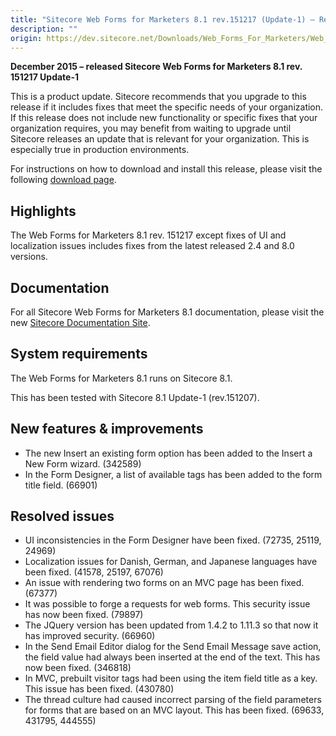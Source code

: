 ```yaml
---
title: "Sitecore Web Forms for Marketers 8.1 rev.151217 (Update-1) – Release Notes"
description: ""
origin: https://dev.sitecore.net/Downloads/Web_Forms_For_Marketers/Web_Forms_For_Marketers_81/Web_forms_for_marketers_81_Update1/Release_Notes
---
```


**December 2015 – released Sitecore Web Forms for Marketers 8.1 rev. 151217 Update-1**

This is a product update. Sitecore recommends that you upgrade to this release if it includes fixes that meet the specific needs of your organization. If this release does not include new functionality or specific fixes that your organization requires, you may benefit from waiting to upgrade until Sitecore releases an update that is relevant for your organization. This is especially true in production environments.

For instructions on how to download and install this release, please visit the following [download page](/downloads/Web_Forms_For_Marketers/Web_Forms_For_Marketers_81/Web_forms_for_marketers_81_Update1).

## Highlights

The Web Forms for Marketers 8.1 rev. 151217 except fixes of UI and localization issues includes fixes from the latest released 2.4 and 8.0 versions.

## Documentation

For all Sitecore Web Forms for Marketers 8.1 documentation, please visit the new [Sitecore Documentation Site](https://doc.sitecore.net/web_forms_for_marketers/).

## System requirements

The Web Forms for Marketers 8.1 runs on Sitecore 8.1.

This has been tested with Sitecore 8.1 Update-1 (rev.151207).

## New features & improvements

-   The new Insert an existing form option has been added to the Insert a New Form wizard. (342589)
-   In the Form Designer, a list of available tags has been added to the form title field. (66901)

## Resolved issues

-   UI inconsistencies in the Form Designer have been fixed. (72735, 25119, 24969)
-   Localization issues for Danish, German, and Japanese languages have been fixed. (41578, 25197, 67076)
-   An issue with rendering two forms on an MVC page has been fixed. (67377)
-   It was possible to forge a requests for web forms. This security issue has now been fixed. (79897)
-   The JQuery version has been updated from 1.4.2 to 1.11.3 so that now it has improved security. (66960)
-   In the Send Email Editor dialog for the Send Email Message save action, the field value had always been inserted at the end of the text. This has now been fixed. (346818)
-   In MVC, prebuilt visitor tags had been using the item field title as a key. This issue has been fixed. (430780)
-   The thread culture had caused incorrect parsing of the field parameters for forms that are based on an MVC layout. This has been fixed. (69633, 431795, 444555)